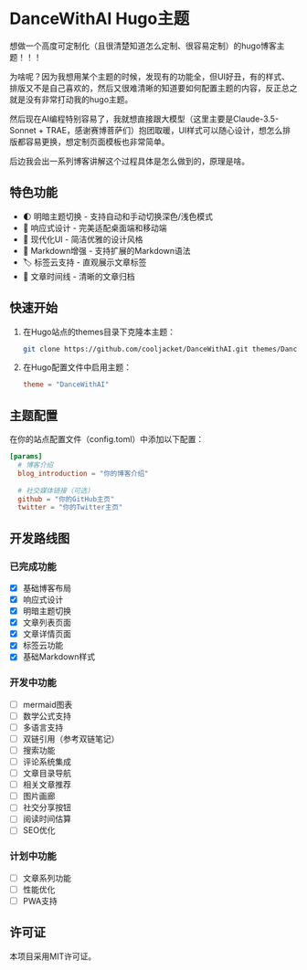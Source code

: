 # DanceWithAI Hugo主题

想做一个高度可定制化（且很清楚知道怎么定制、很容易定制）的hugo博客主题！！！

为啥呢？因为我想用某个主题的时候，发现有的功能全，但UI好丑，有的样式、排版又不是自己喜欢的，然后又很难清晰的知道要如何配置主题的内容，反正总之就是没有非常打动我的hugo主题。

然后现在AI编程特别容易了，我就想直接跟大模型（这里主要是Claude-3.5-Sonnet + TRAE，感谢赛博菩萨们）抱团取暖，UI样式可以随心设计，想怎么排版都容易更换，想定制页面模板也非常简单。

后边我会出一系列博客讲解这个过程具体是怎么做到的，原理是啥。

## 特色功能

- 🌓 明暗主题切换 - 支持自动和手动切换深色/浅色模式
- 📱 响应式设计 - 完美适配桌面端和移动端
- 🎨 现代化UI - 简洁优雅的设计风格
- 📝 Markdown增强 - 支持扩展的Markdown语法
- 🏷️ 标签云支持 - 直观展示文章标签
- 📅 文章时间线 - 清晰的文章归档

## 快速开始

1. 在Hugo站点的themes目录下克隆本主题：
   ```bash
   git clone https://github.com/cooljacket/DanceWithAI.git themes/DanceWithAI
   ```

2. 在Hugo配置文件中启用主题：
   ```toml
   theme = "DanceWithAI"
   ```

## 主题配置

在你的站点配置文件（config.toml）中添加以下配置：

```toml
[params]
  # 博客介绍
  blog_introduction = "你的博客介绍"
  
  # 社交媒体链接（可选）
  github = "你的GitHub主页"
  twitter = "你的Twitter主页"
```

## 开发路线图

### 已完成功能

- [x] 基础博客布局
- [x] 响应式设计
- [x] 明暗主题切换
- [x] 文章列表页面
- [x] 文章详情页面
- [x] 标签云功能
- [x] 基础Markdown样式

### 开发中功能

- [ ] mermaid图表
- [ ] 数学公式支持
- [ ] 多语言支持
- [ ] 双链引用（参考双链笔记）
- [ ] 搜索功能
- [ ] 评论系统集成
- [ ] 文章目录导航
- [ ] 相关文章推荐
- [ ] 图片画廊
- [ ] 社交分享按钮
- [ ] 阅读时间估算
- [ ] SEO优化

### 计划中功能

- [ ] 文章系列功能
- [ ] 性能优化
- [ ] PWA支持

## 许可证

本项目采用MIT许可证。